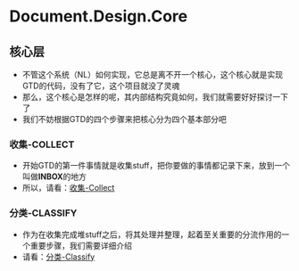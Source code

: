 # Document.Design.Core



## 核心层

- 不管这个系统（NL）如何实现，它总是离不开一个核心，这个核心就是实现GTD的代码，没有了它，这个项目就没了灵魂
- 那么，这个核心是怎样的呢，其内部结构究竟如何，我们就需要好好探讨一下了
- 我们不妨根据GTD的四个步骤来把核心分为四个基本部分吧

### 收集-COLLECT

- 开始GTD的第一件事情就是收集stuff，把你要做的事情都记录下来，放到一个叫做**INBOX**的地方
- 所以，请看：[收集-Collect](/design/collect.md)

### 分类-CLASSIFY

- 作为在收集完成堆stuff之后，将其处理并整理，起着至关重要的分流作用的一个重要步骤，我们需要详细介绍
- 请看：[分类-Classify](/design/classify.md)